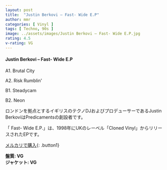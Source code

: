 ```yaml
---
layout: post
title:  "Justin Berkovi – Fast- Wide E.P"
author: mmr
categories: [ Vinyl ]
tags: [ Techno, 90s ]
image: ../assets/images/Justin Berkovi – Fast- Wide E.P.jpg
rating: 4.5
v-rating: VG
---
```


#### Justin Berkovi – Fast- Wide E.P

A1. Brutal City

A2. Risk Rumblin'

B1. Steadycam

B2. Neon

ロンドンを拠点とするイギリスのテクノDJおよびプロデューサーであるJustin BerkoviはPredicamentsの創設者です。

「 Fast- Wide E.P.」は、1998年にUKのレーベル「Cloned Vinyl」からリリースされたEPです。


[メルカリで購入](https://jp.mercari.com/item/m73468913640?afid=6142608987){: .button1}

<div class="mt-4 mb-4 d-flex align-items-center">
<strong class="mr-1">盤質: VG</strong>
</div>
<div class="mt-4 mb-4 d-flex align-items-center">
<strong class="mr-1">ジャケット: VG</strong>
</div>
